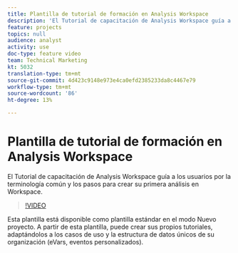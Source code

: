 ```yaml
---
title: Plantilla de tutorial de formación en Analysis Workspace
description: 'El Tutorial de capacitación de Analysis Workspace guía a los usuarios por la terminología común y los pasos para crear su primera análisis en Workspace. '
feature: projects
topics: null
audience: analyst
activity: use
doc-type: feature video
team: Technical Marketing
kt: 5032
translation-type: tm+mt
source-git-commit: 4d423c9148e973e4ca0efd2385233da8c4467e79
workflow-type: tm+mt
source-wordcount: '86'
ht-degree: 13%

---
```



# Plantilla de tutorial de formación en Analysis Workspace

El Tutorial de capacitación de Analysis Workspace guía a los usuarios por la terminología común y los pasos para crear su primera análisis en Workspace.

>[!VIDEO](https://video.tv.adobe.com/v/33773/?quality=12)

Esta plantilla está disponible como plantilla estándar en el modo Nuevo proyecto. A partir de esta plantilla, puede crear sus propios tutoriales, adaptándolos a los casos de uso y la estructura de datos únicos de su organización (eVars, eventos personalizados).
